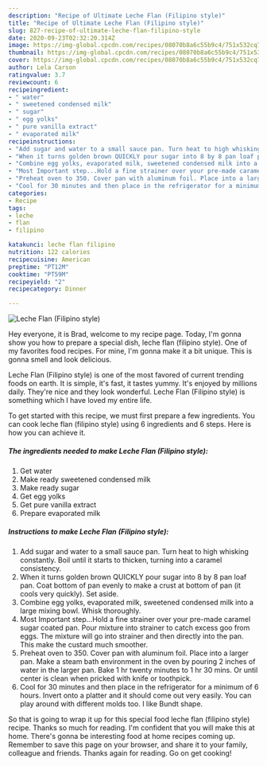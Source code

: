 ```yaml
---
description: "Recipe of Ultimate Leche Flan (Filipino style)"
title: "Recipe of Ultimate Leche Flan (Filipino style)"
slug: 827-recipe-of-ultimate-leche-flan-filipino-style
date: 2020-09-23T02:32:20.314Z
image: https://img-global.cpcdn.com/recipes/08070b8a6c55b9c4/751x532cq70/leche-flan-filipino-style-recipe-main-photo.jpg
thumbnail: https://img-global.cpcdn.com/recipes/08070b8a6c55b9c4/751x532cq70/leche-flan-filipino-style-recipe-main-photo.jpg
cover: https://img-global.cpcdn.com/recipes/08070b8a6c55b9c4/751x532cq70/leche-flan-filipino-style-recipe-main-photo.jpg
author: Lela Carson
ratingvalue: 3.7
reviewcount: 6
recipeingredient:
- " water"
- " sweetened condensed milk"
- " sugar"
- " egg yolks"
- " pure vanilla extract"
- " evaporated milk"
recipeinstructions:
- "Add sugar and water to a small sauce pan. Turn heat to high whisking constantly. Boil until it starts to thicken, turning into a caramel consistency."
- "When it turns golden brown QUICKLY pour sugar into 8 by 8 pan loaf pan. Coat bottom of pan evenly to make a crust at bottom of pan (it cools very quickly). Set aside."
- "Combine egg yolks, evaporated milk, sweetened condensed milk into a large mixing bowl. Whisk thoroughly."
- "Most Important step...Hold a fine strainer over your pre-made caramel sugar coated pan. Pour mixture into strainer to catch excess goo from eggs. The mixture will go into strainer and then directly into the pan. This make the custard much smoother."
- "Preheat oven to 350. Cover pan with aluminum foil. Place into a larger pan. Make a steam bath environment in the oven by pouring 2 inches of water in the larger pan. Bake 1 hr twenty minutes to 1 hr 30 mins. Or until center is clean when pricked with knife or toothpick."
- "Cool for 30 minutes and then place in the refrigerator for a minimum of 6 hours. Invert onto a platter and it should come out very easily. You can play around with different molds too. I like Bundt shape."
categories:
- Recipe
tags:
- leche
- flan
- filipino

katakunci: leche flan filipino 
nutrition: 122 calories
recipecuisine: American
preptime: "PT12M"
cooktime: "PT59M"
recipeyield: "2"
recipecategory: Dinner

---
```



![Leche Flan (Filipino style)](https://img-global.cpcdn.com/recipes/08070b8a6c55b9c4/751x532cq70/leche-flan-filipino-style-recipe-main-photo.jpg)

Hey everyone, it is Brad, welcome to my recipe page. Today, I'm gonna show you how to prepare a special dish, leche flan (filipino style). One of my favorites food recipes. For mine, I'm gonna make it a bit unique. This is gonna smell and look delicious.



Leche Flan (Filipino style) is one of the most favored of current trending foods on earth. It is simple, it's fast, it tastes yummy. It's enjoyed by millions daily. They're nice and they look wonderful. Leche Flan (Filipino style) is something which I have loved my entire life.


To get started with this recipe, we must first prepare a few ingredients. You can cook leche flan (filipino style) using 6 ingredients and 6 steps. Here is how you can achieve it.

<!--inarticleads1-->

##### The ingredients needed to make Leche Flan (Filipino style):

1. Get  water
1. Make ready  sweetened condensed milk
1. Make ready  sugar
1. Get  egg yolks
1. Get  pure vanilla extract
1. Prepare  evaporated milk




<!--inarticleads2-->

##### Instructions to make Leche Flan (Filipino style):

1. Add sugar and water to a small sauce pan. Turn heat to high whisking constantly. Boil until it starts to thicken, turning into a caramel consistency.
1. When it turns golden brown QUICKLY pour sugar into 8 by 8 pan loaf pan. Coat bottom of pan evenly to make a crust at bottom of pan (it cools very quickly). Set aside.
1. Combine egg yolks, evaporated milk, sweetened condensed milk into a large mixing bowl. Whisk thoroughly.
1. Most Important step...Hold a fine strainer over your pre-made caramel sugar coated pan. Pour mixture into strainer to catch excess goo from eggs. The mixture will go into strainer and then directly into the pan. This make the custard much smoother.
1. Preheat oven to 350. Cover pan with aluminum foil. Place into a larger pan. Make a steam bath environment in the oven by pouring 2 inches of water in the larger pan. Bake 1 hr twenty minutes to 1 hr 30 mins. Or until center is clean when pricked with knife or toothpick.
1. Cool for 30 minutes and then place in the refrigerator for a minimum of 6 hours. Invert onto a platter and it should come out very easily. You can play around with different molds too. I like Bundt shape.




So that is going to wrap it up for this special food leche flan (filipino style) recipe. Thanks so much for reading. I'm confident that you will make this at home. There's gonna be interesting food at home recipes coming up. Remember to save this page on your browser, and share it to your family, colleague and friends. Thanks again for reading. Go on get cooking!
